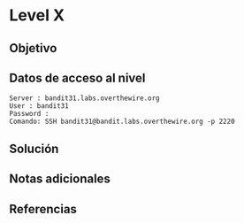 # Level X
## Objetivo
## Datos de acceso al nivel
```
Server : bandit31.labs.overthewire.org
User : bandit31
Password : 
Comando: SSH bandit31@bandit.labs.overthewire.org -p 2220
```
## Solución 
## Notas adicionales
## Referencias